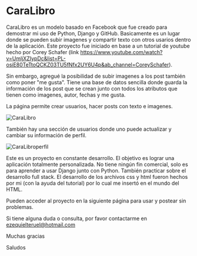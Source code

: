 # CaraLibro
CaraLibro es un modelo basado en Facebook que fue creado para demostrar mi uso de Python, Django y GitHub. Basicamente es un lugar donde se pueden subir imagenes y compartir texto con otros usarios dentro de la aplicación. Este proyecto fue iniciado en base a un tutorial de youtube hecho por Corey Schafer (link https://www.youtube.com/watch?v=UmljXZIypDc&list=PL-osiE80TeTtoQCKZ03TU5fNfx2UY6U4p&ab_channel=CoreySchafer). 

Sin embargo, agregué la posibilidad de subir imagenes a los post también como poner "me gusta". Tiene una base de datos sencilla donde guarda la información de los post que se crean junto con todos los atributos que tienen como imagenes, autor, fechas y me gusta.

La página permite crear usuarios, hacer posts con texto e imagenes.

![CaraLibro](https://user-images.githubusercontent.com/94491753/152708608-9be76f51-18a5-4392-b7a0-4cea2890a6e8.jpg)

También hay una sección de usuarios donde uno puede actualizar y cambiar su información de perfil.

![CaraLibroperfil](https://user-images.githubusercontent.com/94491753/152709175-35d11392-13f8-478f-9738-a43fb8f8d492.jpg)

Este es un proyecto en constante desarrollo. El objetivo es lograr una aplicación totalmente personalizada. No tiene ningún fin comercial, solo es para aprender a usar Django junto con Python. También practicar sobre el desarrollo full stack. El desarrollo de los archivos css y html fueron hechos por mi (con la ayuda del tutorial) por lo cual me insertó en el mundo del HTML.

Pueden acceder al proyecto en la siguiente página para usar y postear sin problemas.

Si tiene alguna duda o consulta, por favor contactarme en ezequielteruel@hotmail.com

Muchas gracias

Saludos

